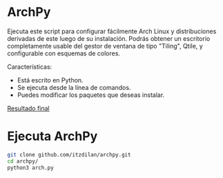 # ArchPy

Ejecuta este script para configurar fácilmente Arch Linux y distribuciones derivadas de este luego de su instalación. Podrás obtener un escritorio completamente usable del gestor de ventana de tipo "Tiling", Qtile, y configurable con esquemas de colores.

Características:

 - Está escrito en Python.
 - Se ejecuta desde la línea de comandos.
 - Puedes modificar los paquetes que deseas instalar.

<a href="github.com/itzdilan/dotfiles.git">Resultado final</a>

# Ejecuta ArchPy

```bash
git clone github.com/itzdilan/archpy.git
cd archpy/
python3 arch.py
```
